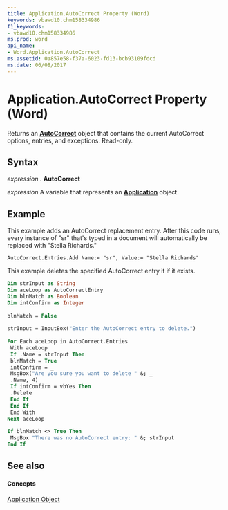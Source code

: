 ```yaml
---
title: Application.AutoCorrect Property (Word)
keywords: vbawd10.chm158334986
f1_keywords:
- vbawd10.chm158334986
ms.prod: word
api_name:
- Word.Application.AutoCorrect
ms.assetid: 0a857e58-f37a-6023-fd13-bcb93109fdcd
ms.date: 06/08/2017
---
```



# Application.AutoCorrect Property (Word)

Returns an  **[AutoCorrect](Word.AutoCorrect.md)** object that contains the current AutoCorrect options, entries, and exceptions. Read-only.


## Syntax

 _expression_ . **AutoCorrect**

 _expression_ A variable that represents an **[Application](Word.Application.md)** object.


## Example

This example adds an AutoCorrect replacement entry. After this code runs, every instance of "sr" that's typed in a document will automatically be replaced with "Stella Richards."


```
AutoCorrect.Entries.Add Name:= "sr", Value:= "Stella Richards"
```

This example deletes the specified AutoCorrect entry it if it exists.




```vb
Dim strInput as String 
Dim aceLoop as AutoCorrectEntry 
Dim blnMatch as Boolean 
Dim intConfirm as Integer 
 
blnMatch = False 
 
strInput = InputBox("Enter the AutoCorrect entry to delete.") 
 
For Each aceLoop in AutoCorrect.Entries 
 With aceLoop 
 If .Name = strInput Then 
 blnMatch = True 
 intConfirm = _ 
 MsgBox("Are you sure you want to delete " &; _ 
 .Name, 4) 
 If intConfirm = vbYes Then 
 .Delete 
 End If 
 End If 
 End With 
Next aceLoop 
 
If blnMatch <> True Then 
 MsgBox "There was no AutoCorrect entry: " &; strInput 
End If
```


## See also


#### Concepts


[Application Object](Word.Application.md)

